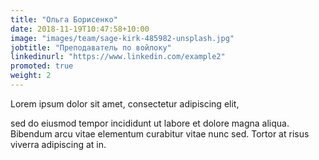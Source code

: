 ```yaml
---
title: "Ольга Борисенко"
date: 2018-11-19T10:47:58+10:00
image: "images/team/sage-kirk-485982-unsplash.jpg"
jobtitle: "Преподаватель по войлоку"
linkedinurl: "https://www.linkedin.com/example2"
promoted: true
weight: 2
---
```


Lorem ipsum dolor sit amet, consectetur adipiscing elit,
<!--more-->

sed do eiusmod tempor incididunt ut labore et dolore magna aliqua. Bibendum arcu vitae elementum curabitur vitae nunc sed. Tortor at risus viverra adipiscing at in.
